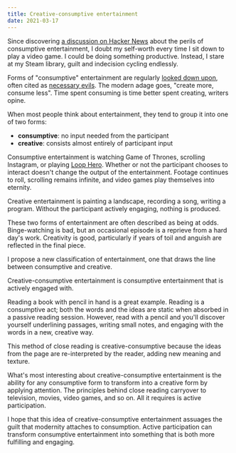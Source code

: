 ```yaml
---
title: Creative-consumptive entertainment
date: 2021-03-17
---
```


Since discovering
[a discussion on Hacker News](https://news.ycombinator.com/item?id=20781463)
about the perils of consumptive entertainment, I doubt my self-worth every time
I sit down to play a video game. I could be doing something productive. Instead,
I stare at my Steam library, guilt and indecision cycling endlessly.

Forms of "consumptive" entertainment are regularly
[looked down upon](https://blog.tjcx.me/p/consume-less-create-more), often cited
as [necessary evils](https://www.theminimalists.com/create-consume/). The modern
adage goes, "create more, consume less". Time spent consuming is time better
spent creating, writers opine.

When most people think about entertainment, they tend to group it into one of
two forms:

- **consumptive**: no input needed from the participant
- **creative**: consists almost entirely of participant input

Consumptive entertainment is watching Game of Thrones, scrolling Instagram, or
playing [Loop Hero](https://www.loophero.com/). Whether or not the participant
chooses to interact doesn't change the output of the entertainment. Footage
continues to roll, scrolling remains infinite, and video games play themselves
into eternity.

Creative entertainment is painting a landscape, recording a song, writing a
program. Without the participant actively engaging, nothing is produced.

These two forms of entertainment are often described as being at odds.
Binge-watching is bad, but an occasional episode is a reprieve from a hard day's
work. Creativity is good, particularly if years of toil and anguish are
reflected in the final piece.

I propose a new classification of entertainment, one that draws the line between
consumptive and creative.

Creative-consumptive entertainment is consumptive entertainment that is actively
engaged with.

Reading a book with pencil in hand is a great example. Reading is a consumptive
act; both the words and the ideas are static when absorbed in a passive reading
session. However, read with a pencil and you'll discover yourself underlining
passages, writing small notes, and engaging with the words in a new, creative
way.

This method of close reading is creative-consumptive because the ideas from the
page are re-interpreted by the reader, adding new meaning and texture.

What's most interesting about creative-consumptive entertainment is the ability
for any consumptive form to transform into a creative form by applying
attention. The principles behind close reading carryover to television, movies,
video games, and so on. All it requires is active participation.

I hope that this idea of creative-consumptive entertainment assuages the guilt
that modernity attaches to consumption. Active participation can transform
consumptive entertainment into something that is both more fulfilling and
engaging.
